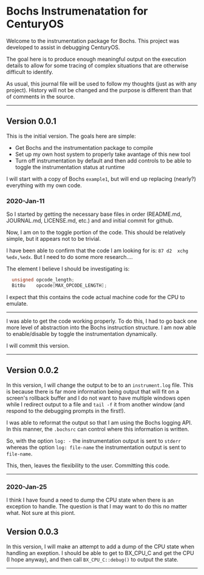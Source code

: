 # Bochs Instrumenatation for CenturyOS

Welcome to the instrumentation package for Bochs.  This project was developed to assist in debugging CenturyOS.

The goal here is to produce enough meaningful output on the execution details to allow for some tracing of complex situations that are otherwise difficult to identify.

As usual, this journal file will be used to follow my thoughts (just as with any project).  History will not be changed and the purpose is different than that of comments in the source.

---

## Version 0.0.1

This is the initial version.  The goals here are simple:
* Get Bochs and the instrumentation package to compile
* Set up my own host system to properly take avantage of this new tool
* Turn off instrumentation by default and then add controls to be able to toggle the instrumentation status at runtime

I will start with a copy of Bochs `example1`, but will end up replacing (nearly?) everything with my own code.

### 2020-Jan-11

So I started by getting the necessary base files in order (README.md, JOURNAL.md, LICENSE.md, etc.) and and initial commit for github. 

Now, I am on to the toggle portion of the code.  This should be relatively simple, but it appears not to be trivial.  

I have been able to confirm that the code I am looking for is: `87 d2  xchg   %edx,%edx`.  But I need to do some more research....  

The element I believe I should be investigating is:

```C++
  unsigned opcode_length;
  Bit8u    opcode[MAX_OPCODE_LENGTH];
```

I expect that this contains the code actual machine code for the CPU to emulate.

---

I was able to get the code working properly.  To do this, I had to go back one more level of abstraction into the Bochs instruction structure.  I am now able to enable/disable by toggle the instrumentation dynamically.

I will commit this version.

---

## Version 0.0.2

In this version, I will change the output to be to an `instrument.log` file.  This is because there is far more information being output that will fit on a screen's rollback buffer and I do not want to have multiple windows open while I redirect output to a file and `tail -f` it from another window (and respond to the debugging prompts in the first!).

I was able to reformat the output so that I am using the Bochs logging API.  In this manner, the `.bochsrc` can control where this information is written.

So, with the option `log: -` the instrumentation output is sent to `stderr` whereas the option `log: file-name` the instrumentation output is sent to `file-name`.

This, then, leaves the flexibility to the user.  Committing this code.

---

### 2020-Jan-25

I think I have found a need to dump the CPU state when there is an exception to handle.  The question is that I may want to do this no matter what.  Not sure at this piont.

## Version 0.0.3

In this version, I will make an attempt to add a dump of the CPU state when handling an exeption.  I should be able to get to BX_CPU_C and get the CPU (I hope anyway), and then call `BX_CPU_C::debug()` to output the state. 

---




